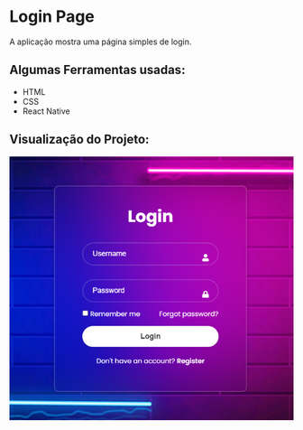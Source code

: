 <h1>Login Page</h1>

<p>A aplicação mostra uma página simples de login.</p>

<h2>Algumas Ferramentas usadas:</h2>
<ul>
<li>HTML</li>
<li>CSS</li>
<li>React Native</li>
</ul>

<h2>Visualização do Projeto:</h2>
<img src="img\login.png">